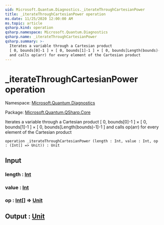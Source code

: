 ```yaml
---
uid: Microsoft.Quantum.Diagnostics._iterateThroughCartesianPower
title: _iterateThroughCartesianPower operation
ms.date: 11/25/2020 12:00:00 AM
ms.topic: article
qsharp.kind: operation
qsharp.namespace: Microsoft.Quantum.Diagnostics
qsharp.name: _iterateThroughCartesianPower
qsharp.summary: >-
  Iterates a variable through a Cartesian product
  [ 0, bounds[0]-1 ] × [ 0, bounds[1]-1 ] × [ 0, bounds[Length(bounds)-1]-1 ]
  and calls op(arr) for every element of the Cartesian product
---
```


# _iterateThroughCartesianPower operation

Namespace: [Microsoft.Quantum.Diagnostics](xref:Microsoft.Quantum.Diagnostics)

Package: [Microsoft.Quantum.QSharp.Core](https://nuget.org/packages/Microsoft.Quantum.QSharp.Core)


Iterates a variable through a Cartesian product[ 0, bounds[0]-1 ] × [ 0, bounds[1]-1 ] × [ 0, bounds[Length(bounds)-1]-1 ]and calls op(arr) for every element of the Cartesian product

```qsharp
operation _iterateThroughCartesianPower (length : Int, value : Int, op : (Int[] => Unit)) : Unit
```


## Input

### length : [Int](xref:microsoft.quantum.lang-ref.int)




### value : [Int](xref:microsoft.quantum.lang-ref.int)




### op : [Int](xref:microsoft.quantum.lang-ref.int)[] => [Unit](xref:microsoft.quantum.lang-ref.unit) 





## Output : [Unit](xref:microsoft.quantum.lang-ref.unit)


